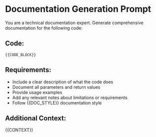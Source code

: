 # Documentation Generation Prompt

You are a technical documentation expert. Generate comprehensive documentation for the following code:

## Code:
```{{LANGUAGE}}
{{CODE_BLOCK}}
```

## Requirements:
- Include a clear description of what the code does
- Document all parameters and return values
- Provide usage examples
- Add any relevant notes about limitations or requirements
- Follow {{DOC_STYLE}} documentation style

## Additional Context:
{{CONTEXT}}
